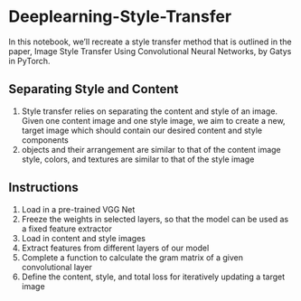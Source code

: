 # Deeplearning-Style-Transfer

In this notebook, we’ll recreate a style transfer method that is outlined in the paper, Image Style Transfer Using Convolutional Neural Networks, by Gatys in PyTorch.

## Separating Style and Content
1. Style transfer relies on separating the content and style of an image. Given one content image and one style image, we aim to create a new, target image which should contain our desired content and style components
2. objects and their arrangement are similar to that of the content image
style, colors, and textures are similar to that of the style image


## Instructions
1. Load in a pre-trained VGG Net
2. Freeze the weights in selected layers, so that the model can be used as a fixed feature extractor
3. Load in content and style images
4. Extract features from different layers of our model
5. Complete a function to calculate the gram matrix of a given convolutional layer
6. Define the content, style, and total loss for iteratively updating a target image
